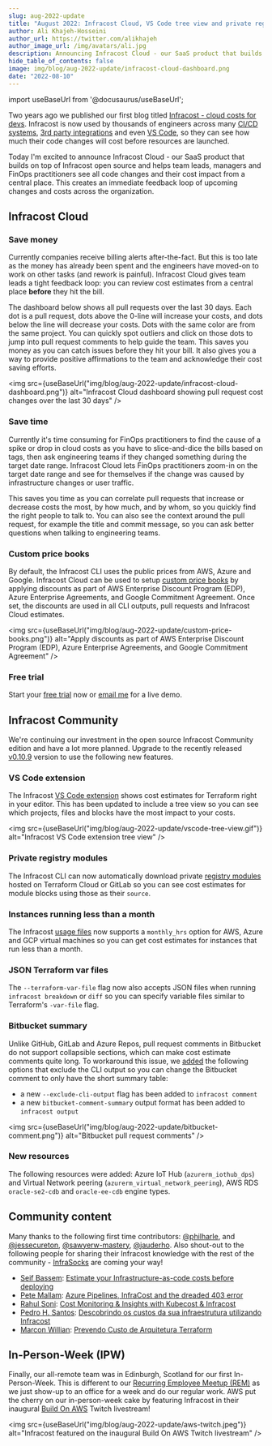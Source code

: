 ```yaml
---
slug: aug-2022-update
title: "August 2022: Infracost Cloud, VS Code tree view and private registry modules!"
author: Ali Khajeh-Hosseini
author_url: https://twitter.com/alikhajeh
author_image_url: /img/avatars/ali.jpg
description: Announcing Infracost Cloud - our SaaS product that builds on top of Infracost open source - and much more!
hide_table_of_contents: false
image: img/blog/aug-2022-update/infracost-cloud-dashboard.png
date: "2022-08-10"
---
```


import useBaseUrl from '@docusaurus/useBaseUrl';

Two years ago we published our first blog titled [Infracost - cloud costs for devs](/blog/infracost-cloud-costs-for-devs/). Infracost is now used by thousands of engineers across many [CI/CD systems](/docs/integrations/cicd/), [3rd party integrations](/docs/integrations/third_party_integrations/) and even [VS Code](https://github.com/infracost/vscode-infracost/), so they can see how much their code changes will cost before resources are launched.

Today I'm excited to announce Infracost Cloud - our SaaS product that builds on top of Infracost open source and helps team leads, managers and FinOps practitioners see all code changes and their cost impact from a central place. This creates an immediate feedback loop of upcoming changes and costs across the organization.

<!--truncate-->

## Infracost Cloud

### Save money

Currently companies receive billing alerts after-the-fact. But this is too late as the money has already been spent and the engineers have moved-on to work on other tasks (and rework is painful). Infracost Cloud gives team leads a tight feedback loop: you can review cost estimates from a central place **before** they hit the bill.

The dashboard below shows all pull requests over the last 30 days. Each dot is a pull request, dots above the 0-line will increase your costs, and dots below the line will decrease your costs. Dots with the same color are from the same project. You can quickly spot outliers and click on those dots to jump into pull request comments to help guide the team. This saves you money as you can catch issues before they hit your bill. It also gives you a way to provide positive affirmations to the team and acknowledge their cost saving efforts.

<img src={useBaseUrl("img/blog/aug-2022-update/infracost-cloud-dashboard.png")} alt="Infracost Cloud dashboard showing pull request cost changes over the last 30 days" />

### Save time

Currently it's time consuming for FinOps practitioners to find the cause of a spike or drop in cloud costs as you have to slice-and-dice the bills based on tags, then ask engineering teams if they changed something during the target date range. Infracost Cloud lets FinOps practitioners zoom-in on the target date range and see for themselves if the change was caused by infrastructure changes or user traffic.

This saves you time as you can correlate pull requests that increase or decrease costs the most, by how much, and by whom, so you quickly find the right people to talk to. You can also see the context around the pull request, for example the title and commit message, so you can ask better questions when talking to engineering teams.

### Custom price books

By default, the Infracost CLI uses the public prices from AWS, Azure and Google. Infracost Cloud can be used to setup [custom price books](/docs/infracost_cloud/get_started/#1-sign-up-or-log-in) by applying discounts as part of AWS Enterprise Discount Program (EDP), Azure Enterprise Agreements, and Google Commitment Agreement. Once set, the discounts are used in all CLI outputs, pull requests and Infracost Cloud estimates.

<img src={useBaseUrl("img/blog/aug-2022-update/custom-price-books.png")} alt="Apply discounts as part of AWS Enterprise Discount Program (EDP), Azure Enterprise Agreements, and Google Commitment Agreement" />

### Free trial

Start your [free trial](https://dashboard.infracost.io/) now or [email me](mailto:hello@infracost.io) for a live demo.

## Infracost Community

We're continuing our investment in the open source Infracost Community edition and have a lot more planned. Upgrade to the recently released [v0.10.9](/docs/#1-install-infracost) version to use the following new features.

### VS Code extension

The Infracost [VS Code extension](https://github.com/infracost/vscode-infracost) shows cost estimates for Terraform right in your editor. This has been updated to include a tree view so you can see which projects, files and blocks have the most impact to your costs.

<img src={useBaseUrl("img/blog/aug-2022-update/vscode-tree-view.gif")} alt="Infracost VS Code extension tree view" />

### Private registry modules

The Infracost CLI can now automatically download private [registry modules](/docs/features/terraform_modules/) hosted on Terraform Cloud or GitLab so you can see cost estimates for module blocks using those as their `source`.

### Instances running less than a month

The Infracost [usage files](/docs/features/usage_based_resources/) now supports a `monthly_hrs` option for AWS, Azure and GCP virtual machines so you can get cost estimates for instances that run less than a month.

### JSON Terraform var files

The `--terraform-var-file` flag now also accepts JSON files when running `infracost breakdown` or `diff` so you can specify variable files similar to Terraform's `-var-file` flag.

### Bitbucket summary

Unlike GitHub, GitLab and Azure Repos, pull request comments in Bitbucket do not support collapsible sections, which can make cost estimate comments quite long. To workaround this issue, we [added](https://bitbucket.org/infracost/infracost-bitbucket-pipeline) the following options that exclude the CLI output so you can change the Bitbucket comment to only have the short summary table:
- a new `--exclude-cli-output` flag has been added to `infracost comment`
- a new `bitbucket-comment-summary` output format has been added to `infracost output`

<img src={useBaseUrl("img/blog/aug-2022-update/bitbucket-comment.png")} alt="Bitbucket pull request comments" />

### New resources

The following resources were added: Azure IoT Hub (`azurerm_iothub_dps`) and Virtual Network peering (`azurerm_virtual_network_peering`), AWS RDS `oracle-se2-cdb` and `oracle-ee-cdb` engine types.

## Community content

Many thanks to the following first time contributors: [@philharle](https://github.com/philharle), and [@jessecureton](https://github.com/jessecureton), [@sawyerw-mastery](https://github.com/sawyerw-mastery), [@jauderho](https://github.com/jauderho). Also shout-out to the following people for sharing their Infracost knowledge with the rest of the community - [InfraSocks](https://twitter.com/AliKhajeh/status/1510310791508946945) are coming your way!
- [Seif Bassem](https://www.linkedin.com/in/seif-bassem/): [Estimate your Infrastructure-as-code costs before deploying](https://www.seifbassem.com/blogs/posts/iaac-cost/)
- [Pete Mallam](https://www.linkedin.com/in/thisisthetechie/): [Azure Pipelines, InfraCost and the dreaded 403 error](https://www.linkedin.com/pulse/azure-pipelines-infracost-dreaded-403-error-pete-mallam)
- [Rahul Soni](https://www.linkedin.com/in/rahul-soni-6592811b2/): [Cost Monitoring & Insights with Kubecost & Infracost](https://youtu.be/rqMF4v5lovA?t=499)
- [Pedro H. Santos](https://www.linkedin.com/in/santospedroh/): [Descobrindo os custos da sua infraestrutura utilizando Infracost](https://dev.to/santospedroh/descobrindo-os-custos-da-sua-infraestrutura-utilizando-infracost-23a5)
- [Marcon Willian](https://www.linkedin.com/in/themarkwill/): [Prevendo Custo de Arquitetura Terraform](https://www.tabnews.com.br/themarkwill/prevendo-custo-de-arquitetura-terraform)

## In-Person-Week (IPW)

Finally, our all-remote team was in Edinburgh, Scotland for our first In-Person-Week. This is different to our [Recurring Employee Meetup (REM)](/blog/may-2022-update/#recurring-employee-meetup-rem) as we just show-up to an office for a week and do our regular work. AWS put the cherry on our in-person-week cake by featuring Infracost in their inaugural [Build On AWS](https://www.twitch.tv/videos/1531644457?t=0h50m23s) Twitch livestream!

<img src={useBaseUrl("img/blog/aug-2022-update/aws-twitch.jpeg")} alt="Infracost featured on the inaugural Build On AWS Twitch livestream" />

